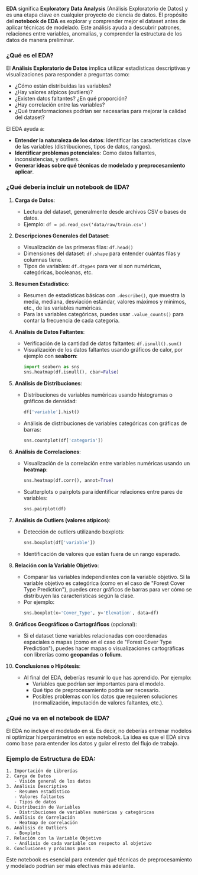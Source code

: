 **EDA** significa **Exploratory Data Analysis** (Análisis Exploratorio de Datos) y es una etapa clave en cualquier proyecto de ciencia de datos. El propósito del **notebook de EDA** es explorar y comprender mejor el dataset antes de aplicar técnicas de modelado. Este análisis ayuda a descubrir patrones, relaciones entre variables, anomalías, y comprender la estructura de los datos de manera preliminar.

### ¿Qué es el EDA?
El **Análisis Exploratorio de Datos** implica utilizar estadísticas descriptivas y visualizaciones para responder a preguntas como:
- ¿Cómo están distribuidas las variables?
- ¿Hay valores atípicos (outliers)?
- ¿Existen datos faltantes? ¿En qué proporción?
- ¿Hay correlación entre las variables?
- ¿Qué transformaciones podrían ser necesarias para mejorar la calidad del dataset?

El EDA ayuda a:
- **Entender la naturaleza de los datos**: Identificar las características clave de las variables (distribuciones, tipos de datos, rangos).
- **Identificar problemas potenciales**: Como datos faltantes, inconsistencias, y outliers.
- **Generar ideas sobre qué técnicas de modelado y preprocesamiento aplicar**.

### ¿Qué debería incluir un notebook de EDA?

1. **Carga de Datos**:
   - Lectura del dataset, generalmente desde archivos CSV o bases de datos.
   - Ejemplo: `df = pd.read_csv('data/raw/train.csv')`

2. **Descripciones Generales del Dataset**:
   - Visualización de las primeras filas: `df.head()`
   - Dimensiones del dataset: `df.shape` para entender cuántas filas y columnas tiene.
   - Tipos de variables: `df.dtypes` para ver si son numéricas, categóricas, booleanas, etc.

3. **Resumen Estadístico**:
   - Resumen de estadísticas básicas con `.describe()`, que muestra la media, mediana, desviación estándar, valores máximos y mínimos, etc., de las variables numéricas.
   - Para las variables categóricas, puedes usar `.value_counts()` para contar la frecuencia de cada categoría.

4. **Análisis de Datos Faltantes**:
   - Verificación de la cantidad de datos faltantes: `df.isnull().sum()`
   - Visualización de los datos faltantes usando gráficos de calor, por ejemplo con **seaborn**:
     ```python
     import seaborn as sns
     sns.heatmap(df.isnull(), cbar=False)
     ```

5. **Análisis de Distribuciones**:
   - Distribuciones de variables numéricas usando histogramas o gráficos de densidad:
     ```python
     df['variable'].hist()
     ```
   - Análisis de distribuciones de variables categóricas con gráficas de barras:
     ```python
     sns.countplot(df['categoria'])
     ```

6. **Análisis de Correlaciones**:
   - Visualización de la correlación entre variables numéricas usando un **heatmap**:
     ```python
     sns.heatmap(df.corr(), annot=True)
     ```
   - Scatterplots o pairplots para identificar relaciones entre pares de variables:
     ```python
     sns.pairplot(df)
     ```

7. **Análisis de Outliers (valores atípicos)**:
   - Detección de outliers utilizando boxplots:
     ```python
     sns.boxplot(df['variable'])
     ```
   - Identificación de valores que están fuera de un rango esperado.

8. **Relación con la Variable Objetivo**:
   - Comparar las variables independientes con la variable objetivo. Si la variable objetivo es categórica (como en el caso de "Forest Cover Type Prediction"), puedes crear gráficos de barras para ver cómo se distribuyen las características según la clase.
   - Por ejemplo:
     ```python
     sns.boxplot(x='Cover_Type', y='Elevation', data=df)
     ```

9. **Gráficos Geográficos o Cartográficos** (opcional):
   - Si el dataset tiene variables relacionadas con coordenadas espaciales o mapas (como en el caso de "Forest Cover Type Prediction"), puedes hacer mapas o visualizaciones cartográficas con librerías como **geopandas** o **folium**.

10. **Conclusiones o Hipótesis**:
    - Al final del EDA, deberías resumir lo que has aprendido. Por ejemplo:
      - Variables que podrían ser importantes para el modelo.
      - Qué tipo de preprocesamiento podría ser necesario.
      - Posibles problemas con los datos que requieren soluciones (normalización, imputación de valores faltantes, etc.).

### ¿Qué no va en el notebook de EDA?
El EDA no incluye el modelado en sí. Es decir, no deberías entrenar modelos ni optimizar hiperparámetros en este notebook. La idea es que el EDA sirva como base para entender los datos y guiar el resto del flujo de trabajo.

### Ejemplo de Estructura de EDA:

```plaintext
1. Importación de Librerías
2. Carga de Datos
   - Visión general de los datos
3. Análisis Descriptivo
   - Resumen estadístico
   - Valores faltantes
   - Tipos de datos
4. Distribución de Variables
   - Distribuciones de variables numéricas y categóricas
5. Análisis de Correlación
   - Heatmap de correlación
6. Análisis de Outliers
   - Boxplots
7. Relación con la Variable Objetivo
   - Análisis de cada variable con respecto al objetivo
8. Conclusiones y próximos pasos
```

Este notebook es esencial para entender qué técnicas de preprocesamiento y modelado podrían ser más efectivas más adelante.